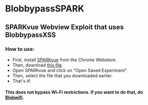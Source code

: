 # BlobbypassSPARK
## SPARKvue Webview Exploit that uses BlobbypassXSS

### How to use:
* First, install [SPARKvue](https://chromewebstore.google.com/detail/sparkvue/iimbdmgkimpbhimdjnmiffmeefbppijo?hl=en-US) from the Chrome Webstore.
* Then, download [this file](https://tinyurl.com/BIobbypassSPK-2).
* Open SPARKvue and click on "Open Saved Experiment"
* Then, select the file that you downloaded earlier.
* That's it!
  
#### This does not bypass Wi-Fi restrictions. If you want to do that, do [Blobwifi](https://biobby-boi.github.io/Blobwifi/).
